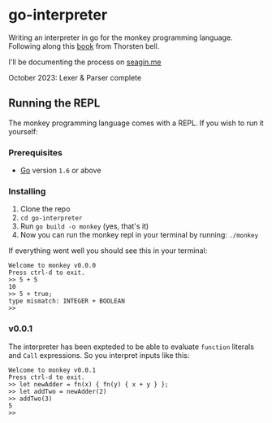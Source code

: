 # go-interpreter
Writing an interpreter in go for the monkey programming language.
Following along this [book](https://interpreterbook.com/) from Thorsten bell.

I'll be documenting the process on [seagin.me](https://www.seagin.me/2023/october)

October 2023: Lexer & Parser complete

## Running the REPL

The monkey programming language comes with a REPL. If you wish to run it yourself:

### Prerequisites

* [Go](https://go.dev/dl/) version `1.6` or above


### Installing
1. Clone the repo
2. `cd go-interpreter`
3. Run `go build -o monkey` (yes, that's it)
4. Now you can run the monkey repl in your terminal by running: `./monkey`

If everything went well you should see this in your terminal:

```
Welcome to monkey v0.0.0
Press ctrl-d to exit.
>> 5 + 5
10
>> 5 + true;
type mismatch: INTEGER + BOOLEAN
>> 

```

### v0.0.1

The interpreter has been expteded to be able to evaluate `function` literals and `Call` expressions. 
So you interpret inputs like this:

```
Welcome to monkey v0.0.1
Press ctrl-d to exit.
>> let newAdder = fn(x) { fn(y) { x + y } };
>> let addTwo = newAdder(2)
>> addTwo(3)
5
>> 
```
